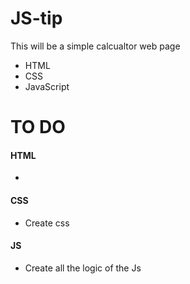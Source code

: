 # JS-tip

This will be a simple calcualtor web page
- HTML
- CSS
- JavaScript

# TO DO

#### HTML
 - 
#### CSS
 - Create css 

#### JS
 - Create all the logic of the Js